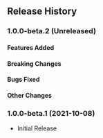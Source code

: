 ## Release History

### 1.0.0-beta.2 (Unreleased)

#### Features Added

#### Breaking Changes

#### Bugs Fixed

#### Other Changes

### 1.0.0-beta.1 (2021-10-08)

  - Initial Release
